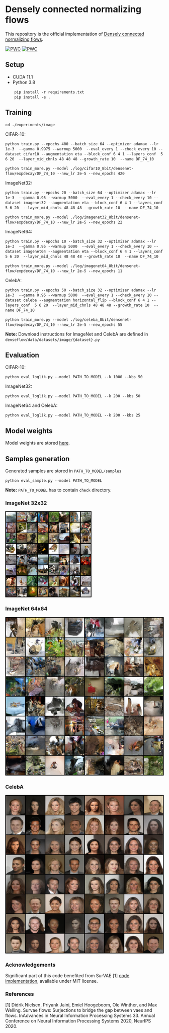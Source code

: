 # Densely connected normalizing flows

This repository is the official implementation of [Densely connected normalizing flows](https://arxiv.org/abs/2106.04627).

[![PWC](https://img.shields.io/endpoint.svg?url=https://paperswithcode.com/badge/densely-connected-normalizing-flows/image-generation-on-imagenet-32x32)](https://paperswithcode.com/sota/image-generation-on-imagenet-32x32?p=densely-connected-normalizing-flows)
[![PWC](https://img.shields.io/endpoint.svg?url=https://paperswithcode.com/badge/densely-connected-normalizing-flows/image-generation-on-imagenet-64x64)](https://paperswithcode.com/sota/image-generation-on-imagenet-64x64?p=densely-connected-normalizing-flows)
##  Setup

- CUDA 11.1 
- Python 3.8

```
    pip install -r requirements.txt
    pip install -e .
```
## Training
  
```
cd ./experiments/image
```
CIFAR-10:
```
python train.py --epochs 400 --batch_size 64 --optimizer adamax --lr 1e-3  --gamma 0.9975 --warmup 5000  --eval_every 1 --check_every 10 --dataset cifar10 --augmentation eta --block_conf 6 4 1 --layers_conf  5 6 20  --layer_mid_chnls 48 48 48 --growth_rate 10  --name DF_74_10
```
```
python train_more.py --model ./log/cifar10_8bit/densenet-flow/expdecay/DF_74_10 --new_lr 2e-5 --new_epochs 420
```
ImageNet32:
```
python train.py --epochs 20 --batch_size 64 --optimizer adamax --lr 1e-3  --gamma 0.95 --warmup 5000  --eval_every 1 --check_every 10 --dataset imagenet32 --augmentation eta --block_conf 6 4 1 --layers_conf  5 6 20  --layer_mid_chnls 48 48 48 --growth_rate 10  --name DF_74_10
```
```
python train_more.py --model ./log/imagenet32_8bit/densenet-flow/expdecay/DF_74_10 --new_lr 2e-5 --new_epochs 22
```
ImageNet64:
```
python train.py --epochs 10 --batch_size 32 --optimizer adamax --lr 1e-3  --gamma 0.95 --warmup 5000  --eval_every 1 --check_every 10 --dataset imagenet64 --augmentation eta --block_conf 6 4 1 --layers_conf  5 6 20  --layer_mid_chnls 48 48 48 --growth_rate 10  --name DF_74_10
```
```
python train_more.py --model ./log/imagenet64_8bit/densenet-flow/expdecay/DF_74_10 --new_lr 2e-5 --new_epochs 11
```
CelebA:
```
python train.py --epochs 50 --batch_size 32 --optimizer adamax --lr 1e-3  --gamma 0.95 --warmup 5000  --eval_every 1 --check_every 10 --dataset celeba --augmentation horizontal_flip --block_conf 6 4 1 --layers_conf  5 6 20  --layer_mid_chnls 48 48 48 --growth_rate 10  --name DF_74_10
```
```
python train_more.py --model ./log/celeba_8bit/densenet-flow/expdecay/DF_74_10 --new_lr 2e-5 --new_epochs 55
```
**Note:** Download instructions for ImageNet and CelebA are defined in `denseflow/data/datasets/image/{dataset}.py`
## Evaluation

CIFAR-10:
```
python eval_loglik.py --model PATH_TO_MODEL --k 1000 --kbs 50
```
ImageNet32:
```
python eval_loglik.py --model PATH_TO_MODEL --k 200 --kbs 50
```
ImageNet64 and CelebA:
```
python eval_loglik.py --model PATH_TO_MODEL --k 200 --kbs 25
```

## Model weights
Model weights are stored [here](https://drive.google.com/file/d/1CAX-TV4ZTtNbb57UYTn6j-rY7CQFpocp/view?usp=sharing).

## Samples generation
Generated samples are stored in `PATH_TO_MODEL/samples`
```
python eval_sample.py --model PATH_TO_MODEL
```
**Note:** `PATH_TO_MODEL` has to contain `check` directory.

### ImageNet 32x32

![Alt text](assets/ImageNet32.png?raw=true)

### ImageNet 64x64

![Alt text](assets/ImageNet64.png?raw=true)

### CelebA

![Alt text](assets/CelebA.png?raw=true)


### Acknowledgements
Significant part of this code benefited from SurVAE [1] [code implementation](https://github.com/didriknielsen/survae_flows), available under MIT license.


### References
[1] Didrik Nielsen, Priyank Jaini, Emiel Hoogeboom, Ole Winther, and Max Welling. Survae flows: Surjections to bridge the gap between vaes and flows. InAdvances in Neural Information Processing Systems 33. Annual Conference on Neural Information Processing Systems 2020, NeurIPS 2020.